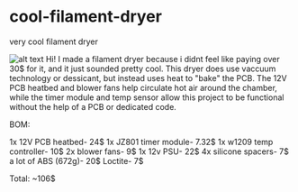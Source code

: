 # cool-filament-dryer
very cool filament dryer
 

![alt text](<Screenshot 2025-06-17 123134.png>)
Hi! I made a filament dryer because i didnt feel like paying over 30$ for it, and it just sounded pretty cool. This dryer does use vaccuum technology or dessicant, but instead uses heat to "bake" the PCB. The 12V PCB heatbed and blower fans help circulate hot air around the chamber, while the timer module and temp sensor allow this project to be functional without the help of a PCB or dedicated code. 

BOM:

1x 12V PCB heatbed- 24$
1x JZ801 timer module- 7.32$
1x w1209 temp controller- 10$
2x blower fans- 9$
1x 12v PSU- 22$
4x silicone spacers- 7$
a lot of ABS (672g)- 20$
Loctite- 7$

Total: ~106$
